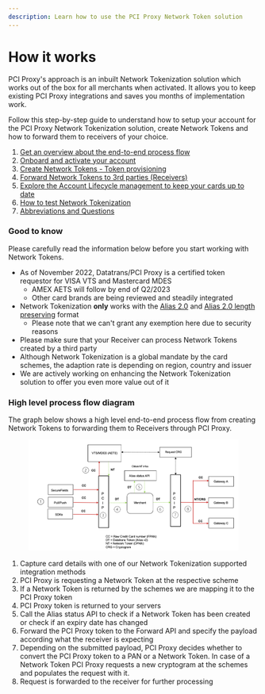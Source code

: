 ```yaml
---
description: Learn how to use the PCI Proxy Network Token solution
---
```


# How it works

PCI Proxy's approach is an inbuilt Network Tokenization solution which works out of the box for all merchants when activated. It allows you to keep existing PCI Proxy integrations and saves you months of implementation work.&#x20;

Follow this step-by-step guide to understand how to setup your account for the PCI Proxy Network Tokenization solution, create Network Tokens and how to forward them to receivers of your choice.&#x20;

1. [Get an overview about the end-to-end process flow](how-it-works.md#high-level-process-flow-diagram)
2. [Onboard and activate your account ](onboarding-and-activation.md)
3. [Create Network Tokens - Token provisioning ](network-token-provisioning.md)
4. [Forward Network Tokens to 3rd parties (Receivers) ](../../use/forward-proxy/)
5. [Explore the Account Lifecycle management to keep your cards up to date](account-lifecycle-management.md)
6. [How to test Network Tokenization](testing.md)
7. [Abbreviations and Questions](faq-and-terminology.md)

### Good to know

Please carefully read the information below before you start working with Network Tokens.&#x20;

* As of November 2022, Datatrans/PCI Proxy is a certified token requestor for VISA VTS and Mastercard MDES
  * AMEX AETS will follow by end of Q2/2023
  * Other card brands are being reviewed and steadily integrated
* Network Tokenization **only** works with the [Alias 2.0](../../resources/token-formats.md#alias-2.0) and [Alias 2.0 length preserving](../../resources/token-formats.md#alias-2.0-length-preserving) format
  * Please note that we can't grant any exemption here due to security reasons
* Please make sure that your Receiver can process Network Tokens created by a third party
* Although Network Tokenization is a global mandate by the card schemes, the adaption rate is depending on region, country and issuer
* We are actively working on enhancing the Network Tokenization solution to offer you even more value out of it

### High level process flow diagram

The graph below shows a high level end-to-end process flow from creating Network Tokens to forwarding them to Receivers through PCI Proxy.&#x20;

<figure><img src="../../.gitbook/assets/Screenshot 2022-10-26 at 16.52.54.png" alt=""><figcaption></figcaption></figure>

1. Capture card details with one of our Network Tokenization supported integration methods
2. PCI Proxy is requesting a Network Token at the respective scheme&#x20;
3. If a Network Token is returned by the schemes we are mapping it to the PCI Proxy token
4. PCI Proxy token is returned to your servers
5. Call the Alias status API to check if a Network Token has been created or check if an expiry date has changed
6. Forward the PCI Proxy token to the Forward API and specify the payload according what the receiver is expecting
7. Depending on the submitted payload, PCI Proxy decides whether to convert the PCI Proxy token to a PAN or a Network Token. In case of a Network Token PCI Proxy requests a new cryptogram at the schemes and populates the request with it.&#x20;
8. Request is forwarded to the receiver for further processing

